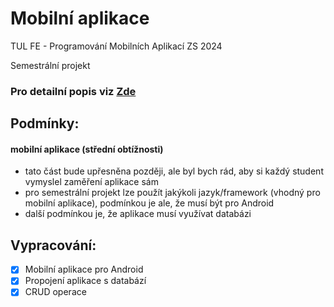 # Mobilní aplikace
TUL FE - Programování Mobilních Aplikací ZS 2024

Semestrální projekt

### Pro detailní popis viz [Zde](https://github.com/DavidKarnik/pma-2024-mobile-app/wiki/Hraj!-%E2%80%90-Datab%C3%A1ze-her-pro-d%C4%9Bti)

## Podmínky:
#### mobilní aplikace (střední obtížnosti)
- tato část bude upřesněna později, ale byl bych rád, aby si každý student vymyslel zaměření aplikace sám
- pro semestrální projekt lze použít jakýkoli jazyk/framework (vhodný pro mobilní aplikace), podmínkou je ale, že musí být pro Android 
- další podmínkou je, že aplikace musí využívat databázi

## Vypracování:
- [x] Mobilní aplikace pro Android
- [x] Propojení aplikace s databází
- [x] CRUD operace
